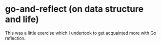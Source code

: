 # go-and-reflect (on data structure and life)

This was a little exercise which I undertook to get acquainted more with
Go reflection.
